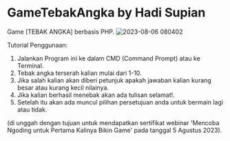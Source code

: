 # GameTebakAngka by Hadi Supian
Game [TEBAK ANGKA] berbasis PHP.
![2023-08-06 080402](https://github.com/hadisupian/GameTebakAngka/assets/114789274/9147f579-d9e2-498e-b6d8-9ca7b0b747d0)

Tutorial Penggunaan:
1. Jalankan Program ini ke dalam CMD (Command Prompt) atau ke Terminal.
2. Tebak angka terserah kalian mulai dari 1-10.
3. Jika salah kalian akan diberi petunjuk apakah jawaban kalian kurang besar atau kurang kecil nilainya.
4. Jika kalian berhasil menebak akan ada tulisan selamat!.
5. Setelah itu akan ada muncul pilihan persetujuan anda untuk bermain lagi atau tidak.

(di unggah dengan tujuan untuk mendapatkan sertifikat webinar 'Mencoba Ngoding untuk Pertama Kalinya Bikin Game' pada tanggal 5 Agustus 2023).
